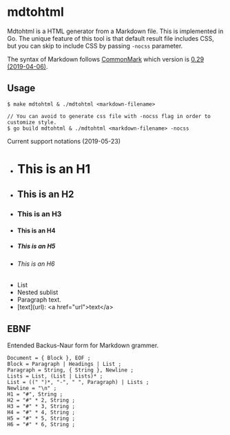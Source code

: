 # mdtohtml
Mdtohtml is a HTML generator from a Markdown file. This is implemented in Go. The unique feature of this tool is that default result file includes CSS, but you can skip to include CSS by passing `-nocss` parameter.

The syntax of Markdown follows [CommonMark](https://commonmark.org/) which version is [0.29 (2019-04-06)](https://spec.commonmark.org/).

## Usage
```
$ make mdtohtml & ./mdtohtml <markdown-filename>

// You can avoid to generate css file with -nocss flag in order to customize style.
$ go build mdtohtml & ./mdtohtml <markdown-filename> -nocss
```

Current support notations (2019-05-23)
- # This is an H1
- ## This is an H2
- ### This is an H3
- #### This is an H4
- ##### This is an H5
- ###### This is an H6
- List
- Nested sublist
- Paragraph text.
- \[text\]\(url\): \<a href="url"\>text\</a\>

## EBNF
Entended Backus-Naur form for Markdown grammer.
```
Document = { Block }, EOF ;
Block = Paragraph | Headings | List ;
Paragraph = String, { String }, Newline ;
Lists = List, (List | Lists)* ;
List = ((" ")*, "-", " ", Paragraph) | Lists ;
Newline = "\n" ;
H1 = "#", String ;
H2 = "#" * 2, String ;
H3 = "#" * 3, String ;
H4 = "#" * 4, String ;
H5 = "#" * 5, String ;
H6 = "#" * 6, String ;
```


